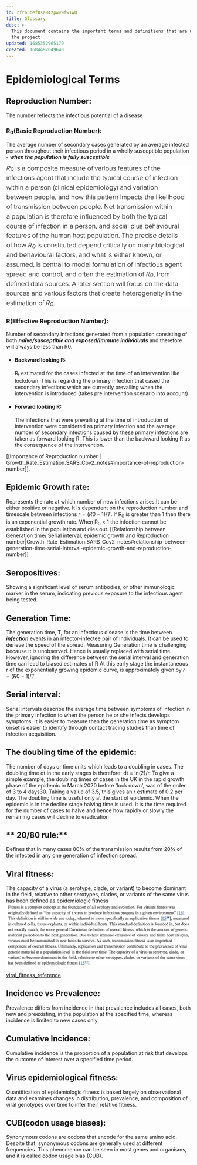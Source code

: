 ```yaml
---
id: rfr63bef0sa84zpwv9fw1w0
title: Glossary
desc: >-
  This document contains the important terms and definitions that are used in
  the project
updated: 1685352965179
created: 1684497049640
---
```


# **Epidemiological Terms**

## **Reproduction Number**: 
  
  The number reflects the infectious potential of a disease

### **R<sub>0</sub>(Basic Reproduction Number)**:

The average number of secondary cases generated
by an average infected person throughout their infectious period in a wholly susceptible population - **_when the population is fully susceptible_**

![Importance of R0](./assets/images/Importance%20of%20R0.png)

      
### **R(Effective Reproduction Number)**: 

Number of secondary infections generated from a population consisting of both **_naïve/susceptible and exposed/immune individuals_** and therefore will always be less than R0.
- #### **Backward looking R**:

     
  R<sub>t</sub> estimated for the cases infected at the time of an intervention like lockdown. This is regarding the primary infection that cased the secondary infections which are currently prevailing when the intervention is introduced (takes pre intervention scenario into account)

- #### **Forward looking R**: 
  The infections that were prevailing at the time of introduction of intervention were considered as primary infection and the average number of secondary infections caused by these primary infections are taken as forward looking R. This is lower than the backward looking R as the consequence of the intervention.
  
  
[[Importance of Reproduction number | Growth_Rate_Estimation.SARS_Cov2_notes#importance-of-reproduction-number]].

## **Epidemic Growth rate**: 

  Represents the rate at which number of new infections arises.It can be either positive or negative. It is dependent on the reproduction number and timescale between infections $r = (R0-1)/Ƭ$. If R<sub>0</sub> is greater than 1 then there is an exponential growth rate. When R<sub>0</sub> < 1 the infection cannot be established in the population and dies out.
  [[Relationship between Generation time/ Serial interval, epidemic growth and Reproduction number|Growth_Rate_Estimation.SARS_Cov2_notes#relationship-between-generation-time-serial-interval-epidemic-growth-and-reproduction-number]]

## **Seropositives**: 
  Showing a significant level of serum antibodies, or other immunologic marker in the serum, indicating previous exposure to the infectious agent being tested.

## **Generation Time**:     
  The generation time, Ƭ, for an infectious disease is the time between **_infection_** events in an infector-infectee pair of individuals. 
  It can be used to derieve the speed of the spread.
  Measuring Generation time is challenging because it is unobserved. Hence is usually replaced with serial time.
  However, ignoring the difference between the serial interval and generation time can lead to biased estimates of R
  At this early stage the instantaneous r of the exponentially growing epidemic curve, is approximately given by $r = (R0-1)/Ƭ$
  
## **Serial interval:** 
  Serial intervals describe the average time between symptoms of infection in the primary infection to when the person he or she infects develops symptoms.
  It is easier to measure than
   the generation time as symptom onset is easier to identify through contact tracing studies than time of infection acquisition.
## **The doubling time of the epidemic:**
The number of days or time units which leads to a doubling in cases. The doubling time dt in the early stages is therefore: dt = ln(2)/r.
To give a simple example, the doubling times of cases in the UK in the rapid growth phase of the epidemic in March 2020 before 'lock down', was of the order of 3 to 4 days30. Taking a value of 3.5, this gives an r estimate of 0.2 per day.
The doubling time is useful only at the start of epidemic.
When the epidemic is in the decline stage halving time is used. It is the time required for the number of cases to halve and hence how rapidly or slowly the remaining cases will decline to eradication

## ** 20/80 rule:**

Defines that in many cases 80% of the transmission results from 20% of the infected in any one generation of infection spread.

## **Viral fitness:**
The capacity of a virus (a serotype, clade, or variant) to become dominant in the field, relative to other serotypes, clades, or variants of the same virus has been defined as epidemiologic fitness 
![viral_fitness](assets/images/viral_fitness.png)

[viral_fitness_reference](https://doi.org/10.1016/j.coviro.2012.07.007)

## **Incidence vs Prevalence:**
Prevalence differs from incidence in that prevalence includes all cases, both new and preexisting, in the population at the specified time, whereas incidence is limited to new cases only

## **Cumulative Incidence:**
Cumulative incidence is the proportion of a population at risk that develops the outcome of interest over a specified time period.

## **Virus epidemiological fitness:**
Quantification of epidemiologic fitness is based largely on observational data and examines changes in distribution, prevalence, and composition of viral genotypes over time to infer their relative fitness.

## **CUB(codon usage biases):**

Synonymous codons are codons that encode for the same amino acid. Despite that, synonymous codons are generally used at different frequencies. This phenomenon can be seen in most genes and organisms, and it is called codon usage bias (CUB).

[1]: <https://sphweb.bumc.bu.edu/otlt/MPH-Modules/PH717-QuantCore/PH717-Module3-Frequency-Association/PH717-Module3-Frequency-Association4.html#:~:text=Cumulative%20Incidence%20Versus%20Incidence%20Rate,-There%20are%20two&text=Cumulative%20incidence%20is%20the%20proportion,%22%20(person%2Dtime)>